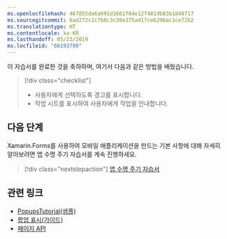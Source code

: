```yaml
---
ms.openlocfilehash: 467855da6a691d1661f04e12f481db83b1848717
ms.sourcegitcommit: 6ad272c2c7b0c3c30e375ad17ce6296ac1ce72b2
ms.translationtype: HT
ms.contentlocale: ko-KR
ms.lasthandoff: 05/23/2019
ms.locfileid: "66193790"
---
```

이 자습서를 완료한 것을 축하하며, 여기서 다음과 같은 방법을 배웠습니다.

> [!div class="checklist"]
> - 사용자에게 선택하도록 경고를 표시합니다.
> - 작업 시트를 표시하여 사용자에게 작업을 안내합니다.

## <a name="next-steps"></a>다음 단계

Xamarin.Forms를 사용하여 모바일 애플리케이션을 만드는 기본 사항에 대해 자세히 알아보려면 앱 수명 주기 자습서를 계속 진행하세요.

> [!div class="nextstepaction"]
> [앱 수명 주기 자습서](~/get-started/tutorials/app-lifecycle/index.yml)

## <a name="related-links"></a>관련 링크

- [PopupsTutorial(샘플)](https://developer.xamarin.com/samples/xamarin-forms/GetStarted/Tutorials/PopupsTutorial)
- [팝업 표시(가이드)](~/xamarin-forms/user-interface/pop-ups.md)
- [페이지 API](xref:Xamarin.Forms.Page)
